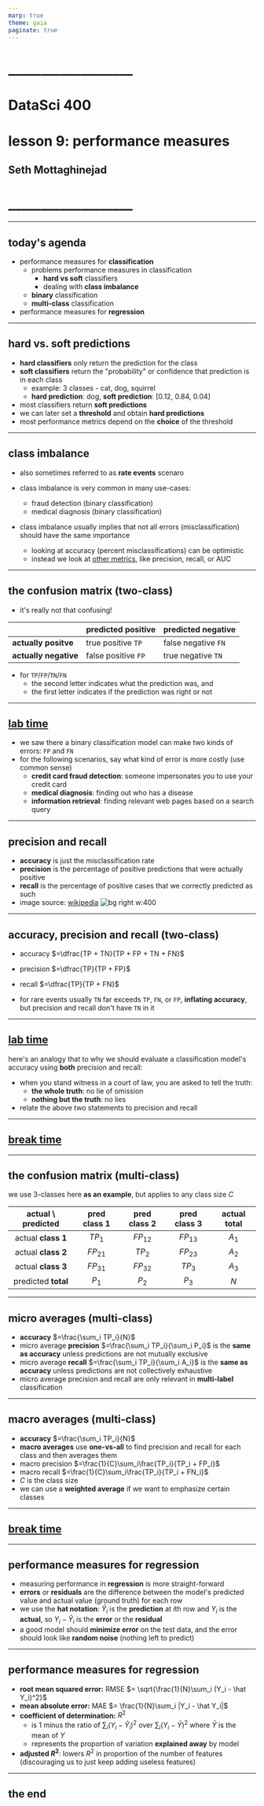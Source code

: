 ```yaml
---
marp: true
theme: gaia
paginate: true
---
```


<!-- #4C2E84 -->
<!-- ![bg right w:600](images/uw_pce_logo.jpg) -->

<!-- _backgroundColor: #0473cf; -->
<!-- _color: white -->

# ___________________
# DataSci 400
# lesson 9: performance measures
## Seth Mottaghinejad
# ___________________

[DataSci 420]: https://www.pce.uw.edu/certificates/data-science
[break time]: https://www.google.com/search?q=online+timer
[lab time]: https://www.google.com/search?q=online+timer

----------------------------------------------------------------

## today's agenda

- performance measures for **classification**
  - problems performance measures in classification
    - **hard vs soft** classifiers
    - dealing with **class imbalance**
  - **binary** classification
  - **multi-class** classification
- performance measures for **regression**

----------------------------------------------------------------

## hard vs. soft predictions

- **hard classifiers** only return the prediction for the class
- **soft classifiers** return the "probability" or confidence that prediction is in each class
  - example: 3 classes - cat, dog, squirrel
  - **hard prediction**: dog, **soft prediction**: [0.12, 0.84, 0.04]
- most classifiers return **soft predictions**
- we can later set a **threshold** and obtain **hard predictions**
- most performance metrics depend on the **choice** of the threshold

----------------------------------------------------------------

## class imbalance

- also sometimes referred to as **rate events** scenaro
- class imbalance is very common in many use-cases:
  - fraud detection (binary classification)
  - medical diagnosis (binary classification)

- class imbalance usually implies that not all errors (misclassification) should have the same importance
  - looking at accuracy (percent misclassifications) can be optimistic
  - instead we look at [other metrics], like precision, recall, or AUC

[other metrics]: http://www.win-vector.com/blog/2009/11/i-dont-think-that-means-what-you-think-it-means-statistics-to-english-translation-part-1-accuracy-measures/ 

----------------------------------------------------------------

## the confusion matrix (two-class)

- it's really not that confusing!

|                   | predicted positive   | predicted negative  |
|-------------------|----------------------|---------------------|
| **actually positve**  | true positive `TP`   | false negative `FN` |
| **actually negative** | false positive `FP`  | true negative `TN`  |

- for `TP`/`FP`/`TN`/`FN`
  - the second letter indicates what the prediction was, and 
  - the first letter indicates if the prediction was right or not

----------------------------------------------------------------

## [lab time]

- we saw there a binary classification model can make two kinds of errors: `FP` and `FN`
- for the following scenarios, say what kind of error is more costly (use common sense)
  - **credit card fraud detection**: someone impersonates you to use your credit card
  - **medical diagnosis**: finding out who has a disease
  - **information retrieval**: finding relevant web pages based on a search query

----------------------------------------------------------------

## precision and recall

- **accuracy** is just the misclassification rate
- **precision** is the percentage of positive predictions that were actually positive
- **recall** is the percentage of positive cases that we correctly predicted as such
- image source: [wikipedia]
![bg right w:400](./images/precision_recall_wikipedia.jpg)

[wikipedia]: https://en.wikipedia.org/wiki/Precision_and_recall

----------------------------------------------------------------

## accuracy, precision and recall (two-class)

- accuracy $=\dfrac{TP + TN}{TP + FP + TN + FN}$
- precision $=\dfrac{TP}{TP + FP}$
- recall $=\dfrac{TP}{TP + FN}$

- for rare events usually `TN` far exceeds `TP`, `FN`, or `FP`, **inflating accuracy**, but precision and recall don't have `TN` in it

----------------------------------------------------------------

## [lab time]

here's an analogy that to why we should evaluate a classification model's accuracy using **both** precision and recall:

- when you stand witness in a court of law, you are asked to tell the truth: 
  - **the whole truth**: no lie of omission
  - **nothing but the truth**: no lies
- relate the above two statements to precision and recall

----------------------------------------------------------------

<!-- _class: lead -->
## [break time]

----------------------------------------------------------------

## the confusion matrix (multi-class)

we use 3-classes here **as an example**, but applies to any class size $C$

| actual \ predicted | pred class 1    | pred class 2     | pred class 3    | actual **total** |
| :----------------: | :-------------: | :--------------: | :-------------: | :-------------: |
| actual **class 1** | $TP_1$          | $FP_{12}$        | $FP_{13}$       | $A_1$ |
| actual **class 2** | $FP_{21}$       | $TP_2$           | $FP_{23}$       | $A_2$ |
| actual **class 3** | $FP_{31}$       | $FP_{32}$        | $TP_3$          | $A_3$ |
| predicted **total** | $P_1$       | $P_2$        | $P_3$          | $N$ |

----------------------------------------------------------------

## micro averages (multi-class)

- **accuracy** $=\frac{\sum_i TP_i}{N}$
- micro average **precision** $=\frac{\sum_i TP_i}{\sum_i P_i}$ is the **same as accuracy** unless predictions are not mutually exclusive
- micro average **recall** $=\frac{\sum_i TP_i}{\sum_i A_i}$ is the **same as accuracy** unless predictions are not collectively exhaustive
- micro average precision and recall are only relevant in **multi-label** classification

----------------------------------------------------------------

## macro averages (multi-class)

- **accuracy** $=\frac{\sum_i TP_i}{N}$
- **macro averages** use **one-vs-all** to find precision and recall for each class and then averages them
- macro precision $=\frac{1}{C}\sum_i\frac{TP_i}{TP_i + FP_i}$
- macro recall $=\frac{1}{C}\sum_i\frac{TP_i}{TP_i + FN_i}$
- $C$ is the class size
- we can use a **weighted average** if we want to emphasize certain classes

----------------------------------------------------------------

<!-- _class: lead -->
## [break time]

----------------------------------------------------------------

## performance measures for regression

- measuring performance in **regression** is more straight-forward
- **errors** or **residuals** are the difference between the model's predicted value and actual value (ground truth) for each row
- we use the **hat notation**: $\hat Y_i$ is the **prediction** at $i$th row and $Y_i$ is the **actual**, so $Y_i - \hat Y_i$ is the **error** or the **residual**
- a good model should **minimize error** on the test data, and the error should look like **random noise** (nothing left to predict)

----------------------------------------------------------------

## performance measures for regression

- **root mean squared error:** RMSE $= \sqrt{\frac{1}{N}\sum_i (Y_i - 
\hat Y_i)^2}$
- **mean absolute error:** MAE $= \frac{1}{N}\sum_i |Y_i - 
\hat Y_i|$
- **coefficient of determination:** $R^2$ 
  - is 1 minus the ratio of $\sum_i (Y_i - \hat Y_i)^2$ over $\sum_i (Y_i - \bar Y)^2$ where $\bar Y$ is the mean of $Y$
  - represents the proportion of variation **explained away** by model
- **adjusted $R^2$**: lowers $R^2$ in proportion of the number of features (discouraging us to just keep adding useless features)

----------------------------------------------------------------

<!-- _class: lead -->
## the end


